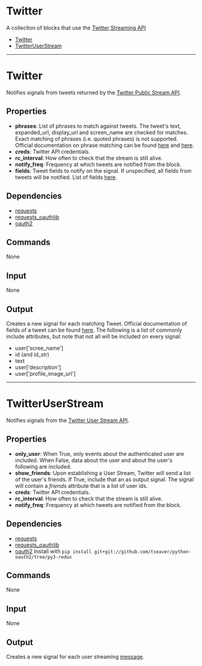 Twitter
=======

A colleciton of blocks that use the [Twitter Streaming API](https://dev.twitter.com/streaming/overview)

-   [Twitter](https://github.com/nio-blocks/twitter#twitter)
-   [TwitterUserStream](https://github.com/nio-blocks/twitter#twitter_user_stream)

***

Twitter
===========

Notifies signals from tweets returned by the [Twitter Public Stream API](https://dev.twitter.com/docs/api/1.1/post/statuses/filter).

Properties
--------------

-   **phrases**: List of phrases to match against tweets. The tweet's text, expanded\_url, display\_url and screen\_name are checked for matches. Exact matching of phrases (i.e. quoted phrases) is not supported. Official documentation on phrase matching can be found [here](https://dev.twitter.com/docs/streaming-apis/parameters#track) and [here](https://dev.twitter.com/docs/streaming-apis/keyword-matching).
-   **creds**: Twitter API credentials.
-   **rc_interval**: How often to check that the stream is still alive.
-   **notify_freq**: Frequency at which tweets are notified from the block.
-   **fields**: Tweet fields to notify on the signal. If unspecified, all fields from tweets will be notified. List of fields [here](https://dev.twitter.com/docs/platform-objects/tweets).

Dependencies
----------------

-   [requests](https://pypi.python.org/pypi/requests/)
-   [requests_oauthlib](https://pypi.python.org/pypi/requests-oauthlib)
-   [oauth2](https://github.com/tseaver/python-oauth2/tree/py3-redux)

Commands
----------------
None

Input
-------
None

Output
---------
Creates a new signal for each matching Tweet. Official documentation of fields of a tweet can be found [here](https://dev.twitter.com/docs/platform-objects/tweets). The following is a list of commonly include attributes, but note that not all will be included on every signal:

-   user['scree\_name']
-   id (and id_str)
-   text
-   user['description']
-   user['profile\_image\_url']

****

TwitterUserStream
===========

Notifies signals from the [Twitter User Stream API](https://dev.twitter.com/streaming/userstreams).

Properties
--------------

-   **only_user**: When True, only events about the authenticated user are included. When False, data about the user and about the user's following are included.
-   **show_friends**: Upon establishing a User Stream, Twitter will send a list of the user's friends. If True, include that an as output signal. The signal will contain a *friends* attribute that is a list of user ids.
-   **creds**: Twitter API credentials.
-   **rc_interval**: How often to check that the stream is still alive.
-   **notify_freq**: Frequency at which tweets are notified from the block.

Dependencies
----------------

-   [requests](https://pypi.python.org/pypi/requests/)
-   [requests_oauthlib](https://pypi.python.org/pypi/requests-oauthlib)
-   [oauth2](https://github.com/tseaver/python-oauth2/tree/py3-redux) Install with `pip install git+git://github.com/tseaver/python-oauth2/tree/py3-redux`

Commands
----------------
None

Input
-------
None

Output
---------
Creates a new signal for each user streaming [message](https://dev.twitter.com/streaming/overview/messages-types).
